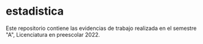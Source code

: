 # estadistica
Este repositorio contiene las evidencias de trabajo realizada en el semestre "A", Licenciatura en preescolar 2022.
